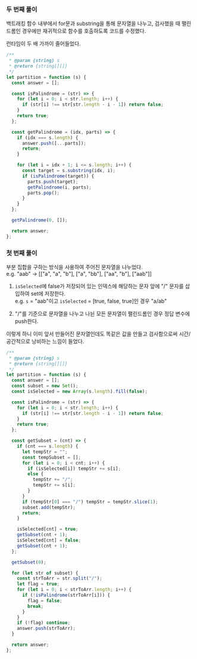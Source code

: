 ### 두 번째 풀이

백트래킹 함수 내부에서 for문과 substring을 통해 문자열을 나누고, 검사했을 때 팰린드롬인 경우에만 재귀적으로 함수를 호출하도록 코드를 수정했다.

런타임이 두 배 가까이 줄어들었다.

```js
/**
 * @param {string} s
 * @return {string[][]}
 */
let partition = function (s) {
  const answer = [];

  const isPalindrome = (str) => {
    for (let i = 0; i < str.length; i++) {
      if (str[i] !== str[str.length - i - 1]) return false;
    }
    return true;
  };

  const getPalindrome = (idx, parts) => {
    if (idx === s.length) {
      answer.push([...parts]);
      return;
    }

    for (let i = idx + 1; i <= s.length; i++) {
      const target = s.substring(idx, i);
      if (isPalindrome(target)) {
        parts.push(target);
        getPalindrome(i, parts);
        parts.pop();
      }
    }
  };

  getPalindrome(0, []);

  return answer;
};
```

### 첫 번째 풀이

부분 집합을 구하는 방식을 사용하여 주어진 문자열을 나누었다.  
e.g. "aab" → [["a", "a", "b"], ["a", "bb"], ["aa", "b"], ["aab"]]

1. `isSelected`에 false가 저장되어 있는 인덱스에 해당하는 문자 앞에 "/" 문자를 삽입하여 set에 저장한다.  
   e.g. `s` = "aab"이고 `isSelected` = [true, false, true]인 경우 "a/ab"

2. "/"를 기준으로 문자열을 나누고 나뉜 모든 문자열이 팰린드롬인 경우 정답 변수에 push한다.

이렇게 하니 이미 앞서 만들어진 문자열인데도 똑같은 값을 만들고 검사함으로써 시간/공간적으로 낭비하는 느낌이 들었다.

```js
/**
 * @param {string} s
 * @return {string[][]}
 */
let partition = function (s) {
  const answer = [];
  const subset = new Set();
  const isSelected = new Array(s.length).fill(false);

  const isPalindrome = (str) => {
    for (let i = 0; i < str.length; i++) {
      if (str[i] !== str[str.length - i - 1]) return false;
    }
    return true;
  };

  const getSubset = (cnt) => {
    if (cnt === s.length) {
      let tempStr = "";
      const tempSubset = [];
      for (let i = 0; i < cnt; i++) {
        if (isSelected[i]) tempStr += s[i];
        else {
          tempStr += "/";
          tempStr += s[i];
        }
      }
      if (tempStr[0] === "/") tempStr = tempStr.slice(1);
      subset.add(tempStr);
      return;
    }

    isSelected[cnt] = true;
    getSubset(cnt + 1);
    isSelected[cnt] = false;
    getSubset(cnt + 1);
  };

  getSubset(0);

  for (let str of subset) {
    const strToArr = str.split("/");
    let flag = true;
    for (let i = 0; i < strToArr.length; i++) {
      if (!isPalindrome(strToArr[i])) {
        flag = false;
        break;
      }
    }
    if (!flag) continue;
    answer.push(strToArr);
  }

  return answer;
};
```
